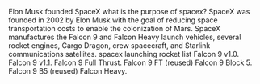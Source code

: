 Elon Musk founded SpaceX
what is the purpose of spacex?
SpaceX was founded in 2002 by Elon Musk with the goal of reducing space transportation costs to enable the colonization of Mars. SpaceX manufactures the Falcon 9 and Falcon Heavy launch vehicles, several rocket engines, Cargo Dragon, crew spacecraft, and Starlink communications satellites.
spacex launching rocket list
Falcon 9 v1.0.
Falcon 9 v1.1.
Falcon 9 Full Thrust.
Falcon 9 FT (reused)
Falcon 9 Block 5.
Falcon 9 B5 (reused)
Falcon Heavy.
